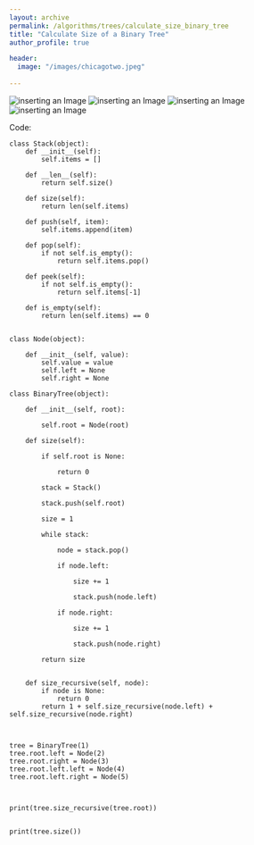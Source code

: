```yaml
---
layout: archive
permalink: /algorithms/trees/calculate_size_binary_tree
title: "Calculate Size of a Binary Tree"
author_profile: true

header:
  image: "/images/chicagotwo.jpeg"
  
---
```


![inserting an Image](/images/tree/size/Page1.jpg)
![inserting an Image](/images/tree/size/Page2.jpg)
![inserting an Image](/images/tree/size/Page3.jpg)
![inserting an Image](/images/tree/size/Page4.jpg)

Code:

    class Stack(object):
        def __init__(self):
            self.items = []

        def __len__(self):
            return self.size()

        def size(self):
            return len(self.items)

        def push(self, item):
            self.items.append(item)

        def pop(self):  
            if not self.is_empty():
                return self.items.pop()

        def peek(self):
            if not self.is_empty():
                return self.items[-1]

        def is_empty(self):
            return len(self.items) == 0


    class Node(object):

        def __init__(self, value):
            self.value = value
            self.left = None
            self.right = None

    class BinaryTree(object):

        def __init__(self, root):

            self.root = Node(root)

        def size(self):

            if self.root is None:

                return 0

            stack = Stack()

            stack.push(self.root)

            size = 1

            while stack:

                node = stack.pop()

                if node.left:

                    size += 1

                    stack.push(node.left)

                if node.right:

                    size += 1

                    stack.push(node.right)

            return size


        def size_recursive(self, node):
            if node is None:
                return 0
            return 1 + self.size_recursive(node.left) + self.size_recursive(node.right)



    tree = BinaryTree(1)
    tree.root.left = Node(2)
    tree.root.right = Node(3)
    tree.root.left.left = Node(4)
    tree.root.left.right = Node(5)



    print(tree.size_recursive(tree.root))


    print(tree.size())


